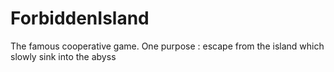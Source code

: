 # ForbiddenIsland
The famous cooperative game. One purpose : escape from the island which slowly sink into the abyss
